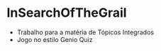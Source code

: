 # InSearchOfTheGrail
 - Trabalho para a matéria de Tópicos Integrados
 - Jogo no estilo Genio Quiz

